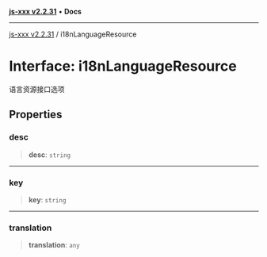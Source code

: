 [**js-xxx v2.2.31**](../README.md) • **Docs**

***

[js-xxx v2.2.31](../README.md) / i18nLanguageResource

# Interface: i18nLanguageResource

语言资源接口选项

## Properties

### desc

> **desc**: `string`

***

### key

> **key**: `string`

***

### translation

> **translation**: `any`

